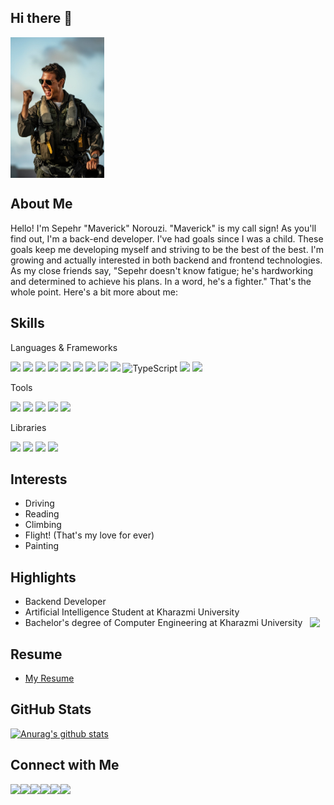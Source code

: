 ## Hi there 👋
<img align="center" src="https://github.com/SepehrNorouzi7/SepehrNorouzi7/blob/main/Maverick.jpg" width="150px"/>

## About Me
Hello! I'm Sepehr "Maverick" Norouzi. "Maverick" is my call sign! As you'll find out, I'm a back-end developer. I've had goals since I was a child. These goals keep me developing myself and striving to be the best of the best. I'm growing and actually interested in both backend and frontend technologies. As my close friends say, "Sepehr doesn't know fatigue; he's hardworking and determined to achieve his plans. In a word, he's a fighter." That's the whole point. Here's a bit more about me:

## Skills
Languages & Frameworks

![](https://img.shields.io/badge/Python-3776AB?logo=python&logoColor=fff)
![](https://img.shields.io/badge/C++-%2300599C.svg?logo=c%2B%2B&logoColor=white)
![](https://img.shields.io/badge/Java-%23ED8B00.svg?logo=openjdk&logoColor=white)
![](https://img.shields.io/badge/Django-%23092E20.svg?logo=django&logoColor=white)
![](https://img.shields.io/badge/Django%20REST-%23092E20.svg?logo=django&logoColor=white)
![](https://img.shields.io/badge/MySQL-4479A1?logo=mysql&logoColor=fff)
![](https://img.shields.io/badge/HTML-%23E34F26.svg?logo=html5&logoColor=white)
![](https://img.shields.io/badge/CSS-1572B6?logo=css3&logoColor=fff)
![](https://img.shields.io/badge/JavaScript-F7DF1E?logo=javascript&logoColor=000)
![TypeScript](https://img.shields.io/badge/TypeScript-3178C6?logo=typescript&logoColor=fff)
![](https://img.shields.io/badge/React-%2320232a.svg?logo=react&logoColor=%2361DAFB)
![](https://img.shields.io/badge/React_Native-%2320232a.svg?logo=react&logoColor=%2361DAFB)

Tools

![](https://img.shields.io/badge/Git-F05032?logo=git&logoColor=fff)
![](https://img.shields.io/badge/Docker-2496ED?logo=docker&logoColor=fff)
![](https://img.shields.io/badge/Tailwind%20CSS-%2338B2AC.svg?logo=tailwind-css&logoColor=white)
![](https://img.shields.io/badge/Bootstrap-7952B3?logo=bootstrap&logoColor=fff)
![](https://img.shields.io/badge/npm-CB3837?logo=npm&logoColor=fff)

Libraries

![](https://img.shields.io/badge/NumPy-%23092E20.svg?logo=numpy&logoColor=white)
![](https://img.shields.io/badge/Pandas-7D4698?logo=pandas&logoColor=white)
![](https://img.shields.io/badge/PyTorch-CB3837?logo=pytorch&logoColor=fff)
![](https://img.shields.io/badge/TensorFlow-F05032?logo=tensorflow&logoColor=fff)

## Interests
 - Driving
 - Reading
 - Climbing
 - Flight! (That's my love for ever)
 - Painting 

## Highlights
 - Backend Developer
 - Artificial Intelligence Student at Kharazmi University
 - Bachelor's degree of Computer Engineering at Kharazmi University <a href="https://khu.ac.ir/"><img align="right" src="https://khu.ac.ir/templates/tmpl_modern01/images/main_logo.png" width="25px"/></a>

## Resume
 - <a href="https://sepehrnorouzi7.github.io">My Resume</a>
 
## GitHub Stats 
[![Anurag's github stats](https://github-readme-stats.vercel.app/api?username=SepehrNorouzi7)](https://github.com/SepehrNorouzi7)

## Connect with Me
<a href="mailto:sepehrnorouzi07@gmail.com/"><img align="left" src="https://img.shields.io/badge/Gmail-D14836?logo=gmail&logoColor=white"/></a>
<a href="https://t.me/SepehrNorouzi7/"><img align="left" src="https://img.shields.io/badge/Telegram-2CA5E0?logo=telegram&logoColor=white"/></a>
<a href="https://www.linkedin.com/in/sepehrnorouzi7/"><img align="left" src="https://img.shields.io/badge/-LinkedIn-blue?style=flat-square&logo=Linkedin&logoColor=white&link=https://www.linkedin.com/in/pireseduardo"/></a>
<a href="https://x.com/SepehrNorouzi7"><img align="left" src="https://img.shields.io/badge/X-%23000000.svg?logo=X&logoColor=white"/></a>
<a href="https://instagram.com/sepehrnorouzi7"><img align="left" src="https://img.shields.io/badge/Instagram-%23E4405F.svg?logo=Instagram&logoColor=white"/></a>
<a href="https://medium.com/@sepehrnorouzi7"><img align="left" src="https://img.shields.io/badge/Medium-%23000000.svg?logo=medium&logoColor=white"/></a>
